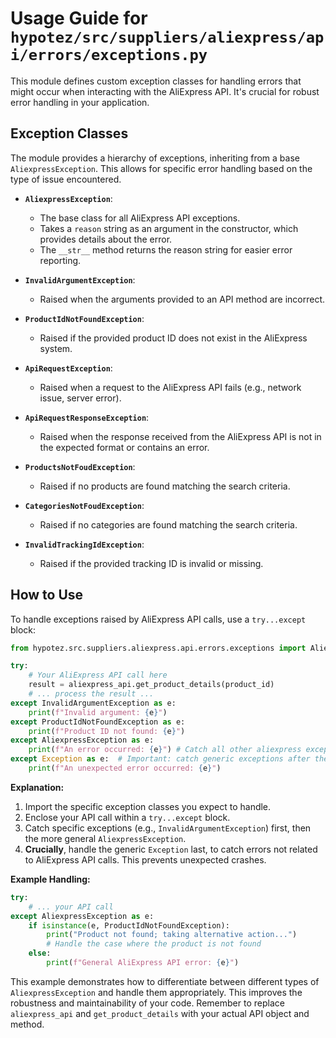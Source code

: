 # Usage Guide for `hypotez/src/suppliers/aliexpress/api/errors/exceptions.py`

This module defines custom exception classes for handling errors that might occur when interacting with the AliExpress API.  It's crucial for robust error handling in your application.


## Exception Classes

The module provides a hierarchy of exceptions, inheriting from a base `AliexpressException`. This allows for specific error handling based on the type of issue encountered.

* **`AliexpressException`**:
    * The base class for all AliExpress API exceptions.
    * Takes a `reason` string as an argument in the constructor, which provides details about the error.
    * The `__str__` method returns the reason string for easier error reporting.

* **`InvalidArgumentException`**:
    * Raised when the arguments provided to an API method are incorrect.

* **`ProductIdNotFoundException`**:
    * Raised if the provided product ID does not exist in the AliExpress system.

* **`ApiRequestException`**:
    * Raised when a request to the AliExpress API fails (e.g., network issue, server error).

* **`ApiRequestResponseException`**:
    * Raised when the response received from the AliExpress API is not in the expected format or contains an error.

* **`ProductsNotFoudException`**:
    * Raised if no products are found matching the search criteria.

* **`CategoriesNotFoudException`**:
    * Raised if no categories are found matching the search criteria.

* **`InvalidTrackingIdException`**:
    * Raised if the provided tracking ID is invalid or missing.


## How to Use

To handle exceptions raised by AliExpress API calls, use a `try...except` block:

```python
from hypotez.src.suppliers.aliexpress.api.errors.exceptions import AliexpressException, InvalidArgumentException, ProductIdNotFoundException  # Import the necessary exceptions

try:
    # Your AliExpress API call here
    result = aliexpress_api.get_product_details(product_id)
    # ... process the result ...
except InvalidArgumentException as e:
    print(f"Invalid argument: {e}")
except ProductIdNotFoundException as e:
    print(f"Product ID not found: {e}")
except AliexpressException as e:
    print(f"An error occurred: {e}") # Catch all other aliexpress exceptions
except Exception as e:  # Important: catch generic exceptions after the specific ones
    print(f"An unexpected error occurred: {e}")
```

**Explanation:**

1.  Import the specific exception classes you expect to handle.
2.  Enclose your API call within a `try...except` block.
3.  Catch specific exceptions (e.g., `InvalidArgumentException`) first, then the more general `AliexpressException`.
4. **Crucially**, handle the generic `Exception` last, to catch errors not related to AliExpress API calls. This prevents unexpected crashes.

**Example Handling:**

```python
try:
    # ... your API call
except AliexpressException as e:
    if isinstance(e, ProductIdNotFoundException):
        print("Product not found; taking alternative action...")
        # Handle the case where the product is not found
    else:
        print(f"General AliExpress API error: {e}")
```


This example demonstrates how to differentiate between different types of `AliexpressException` and handle them appropriately.  This improves the robustness and maintainability of your code. Remember to replace `aliexpress_api` and `get_product_details` with your actual API object and method.